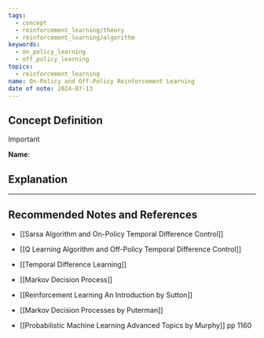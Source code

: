 ```yaml
---
tags:
  - concept
  - reinforcement_learning/theory
  - reinforcement_learning/algorithm
keywords:
  - on_policy_learning
  - off_policy_learning
topics:
  - reinforcement_learning
name: On-Policy and Off-Policy Reinforcement Learning
date of note: 2024-07-13
---
```


## Concept Definition

>[!important]
>**Name**: 



## Explanation





-----------
##  Recommended Notes and References


- [[Sarsa Algorithm and On-Policy Temporal Difference Control]]
- [[Q Learning Algorithm and Off-Policy Temporal Difference Control]]

- [[Temporal Difference Learning]]
- [[Markov Decision Process]]


- [[Reinforcement Learning An Introduction by Sutton]]
- [[Markov Decision Processes by Puterman]]
- [[Probabilistic Machine Learning Advanced Topics by Murphy]] pp 1160